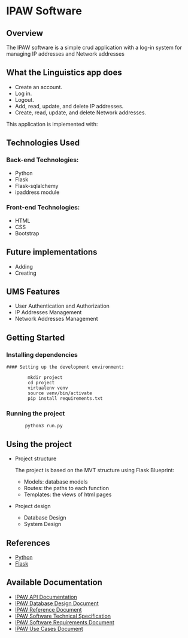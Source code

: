 # IPAW Software

 ## Overview
The IPAW software is a simple crud application with a log-in system for managing IP addresses and Network addresses

## What the Linguistics app does

- Create an account.
- Log in.
- Logout.
- Add, read, update, and delete IP addresses.
- Create, read, update, and delete Network addresses.

  
This application is implemented with:

## Technologies Used

### Back-end Technologies:

- Python
- Flask
- Flask-sqlalchemy
- ipaddress module

### Front-end Technologies:

- HTML
- CSS
- Bootstrap
  
<!--
## Challenges
- Challenge:
- Challenge: 
-->

## Future implementations 

   - Adding
   - Creating
   
## UMS Features

   - User Authentication and Authorization
   - IP Addresses Management
   - Network Addresses Management
  
  
     
## Getting Started

### Installing dependencies

    #### Setting up the development environment:

            mkdir project
            cd project
            virtualenv venv
            source venv/bin/activate
            pip install requirements.txt
       
  ### Running the project
           python3 run.py

## Using the project
   - Project structure
     
     The project is based on the MVT structure using Flask Blueprint:
     
     - Models: database models
     - Routes: the paths to each function
     - Templates: the views of html pages
       
   - Project design
     
     - Database Design
     - System Design

## References
   - [Python](https://www.python.org/)
   - [Flask](https://flask.palletsprojects.com/en/stable/)

## Available Documentation
   - [IPAW API Documentation](https://www.blogger.com/blog/post/edit/6933722610381903803/4629798803395815001)
   - [IPAW Database Design Document](https://www.blogger.com/blog/post/edit/6933722610381903803/2044947375224858554)
   - [IPAW Reference Document](https://www.blogger.com/blog/post/edit/6933722610381903803/8245139298835483424)
   - [IPAW Software Technical Specification](https://www.blogger.com/blog/post/edit/6933722610381903803/4157607587030916964)
   - [IPAW Software Requirements Document](https://www.blogger.com/blog/post/edit/6933722610381903803/7494649792487314796)
   - [IPAW Use Cases Document](https://www.blogger.com/blog/post/edit/6933722610381903803/9062554147828738959)


     
 








